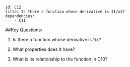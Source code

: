 ````
id: C12
title: Is there a function whose derivative is $1/x$?
dependencies: 
    - C11
````
##Key Questions:

1. Is there a function whose derivative is $1/x$?

1. What properties does it have?

1. What is its relationship to the function in C10?

